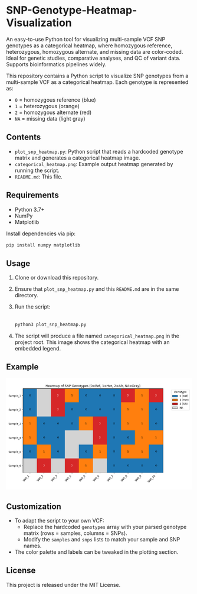 # SNP-Genotype-Heatmap-Visualization
An easy-to-use Python tool for visualizing multi-sample VCF SNP genotypes as a categorical heatmap, where homozygous reference, heterozygous, homozygous alternate, and missing data are color-coded. Ideal for genetic studies, comparative analyses, and QC of variant data. Supports bioinformatics pipelines widely.

This repository contains a Python script to visualize SNP genotypes from a multi-sample VCF as a categorical heatmap. Each genotype is represented as:
- `0` = homozygous reference (blue)
- `1` = heterozygous (orange)
- `2` = homozygous alternate (red)
- `NA` = missing data (light gray)

## Contents

- `plot_snp_heatmap.py`: Python script that reads a hardcoded genotype matrix and generates a categorical heatmap image.
- `categorical_heatmap.png`: Example output heatmap generated by running the script.
- `README.md`: This file.

## Requirements

- Python 3.7+
- NumPy
- Matplotlib

Install dependencies via pip:

```bash
pip install numpy matplotlib
```

## Usage

1. Clone or download this repository.
2. Ensure that `plot_snp_heatmap.py` and this `README.md` are in the same directory.
3. Run the script:

   ```bash

   python3 plot_snp_heatmap.py
   ```

4. The script will produce a file named `categorical_heatmap.png` in the project root. This image shows the categorical heatmap with an embedded legend.

## Example

![Example Heatmap](categorical_heatmap.png)

## Customization

- To adapt the script to your own VCF: 
  - Replace the hardcoded `genotypes` array with your parsed genotype matrix (rows = samples, columns = SNPs).
  - Modify the `samples` and `snps` lists to match your sample and SNP names.
- The color palette and labels can be tweaked in the plotting section.

## License

This project is released under the MIT License. 

